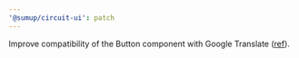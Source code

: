 ```yaml
---
'@sumup/circuit-ui': patch
---
```


Improve compatibility of the Button component with Google Translate ([ref](https://github.com/facebook/react/issues/11538#issuecomment-390386520)).
